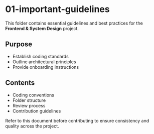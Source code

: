 # 01-important-guidelines

This folder contains essential guidelines and best practices for the **Frontend & System Design** project.

## Purpose

- Establish coding standards
- Outline architectural principles
- Provide onboarding instructions

## Contents

- Coding conventions
- Folder structure
- Review process
- Contribution guidelines

Refer to this document before contributing to ensure consistency and quality across the project.